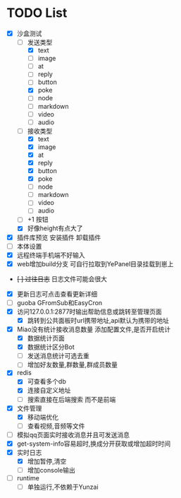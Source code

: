 # TODO List

- [x] 沙盒测试
    - [ ] 发送类型
        - [x] text
        - [ ] image
        - [ ] at
        - [ ] reply
        - [ ] button
        - [x] poke
        - [ ] node
        - [ ] markdown
        - [ ] video
        - [ ] audio
    - [ ] 接收类型
        - [x] text
        - [x] image
        - [x] at
        - [x] reply
        - [x] button
        - [x] poke
        - [ ] node
        - [ ] markdown
        - [ ] video
        - [ ] audio
    - [ ] +1 按钮
    - [x] 好像height有点大了
- [x] 插件库预览 安装插件 卸载插件
- [ ] 本体设置
- [x] 远程终端手机端不好输入
- [x] web增加build分支 可自行拉取到YePanel目录挂载到崽上
- ~~[ ] 过往日志~~ 日志文件可能会很大
- [x] 更新日志可点击查看更新详细
- [ ] guoba GFromSub和EasyCron
- [x] 访问127.0.0.1:2877时输出帮助信息或跳转至管理页面
    - [x] 跳转到公共面板时url携带地址,api默认为携带的地址
- [x] Miao没有统计接收消息数量 添加配置文件,是否开启统计
    - [x] 数据统计页面
    - [x] 数据统计区分Bot
    - [ ] 发送消息统计可选去重
    - [ ] 增加好友数量,群数量,群成员数量
- [x] redis
    - [x] 可查看多个db
    - [x] 连接自定义地址
    - [ ] 搜索直接在后端搜索 而不是前端
- [x] 文件管理
    - [x] 移动端优化
    - [ ] 查看视频,音频等文件
- [ ] 模拟qq页面实时接收消息并且可发送消息
- [x] get-system-info容易超时,换成分开获取或增加超时时间
- [x] 实时日志
    - [x] 增加暂停,清空
    - [ ] 增加console输出
- [ ] runtime
    - [ ] 单独运行,不依赖于Yunzai
